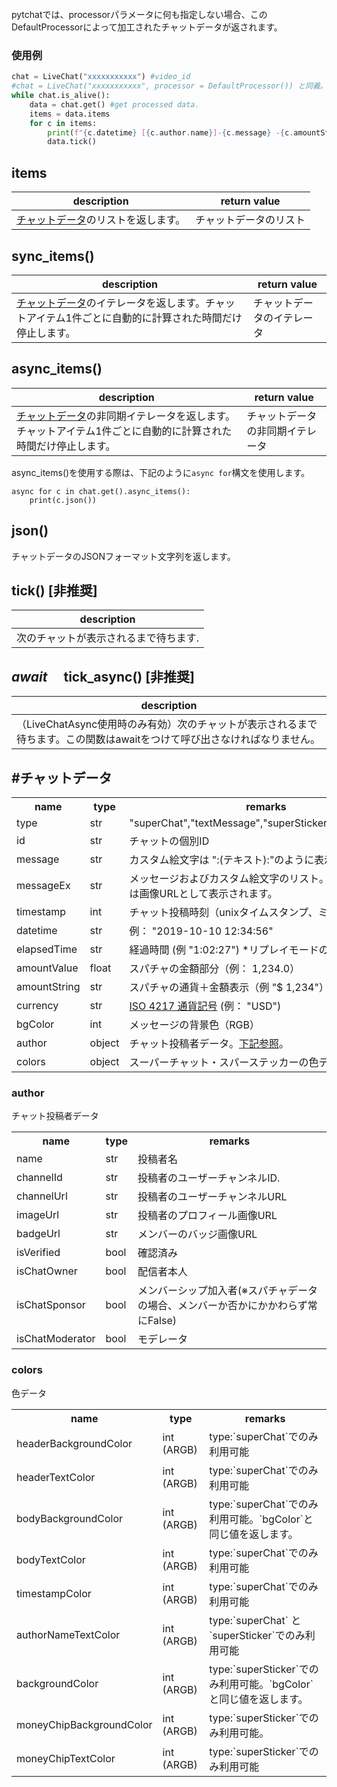 <br>
pytchatでは、processorパラメータに何も指定しない場合、このDefaultProcessorによって加工されたチャットデータが返されます。<br>

### 使用例
```python
chat = LiveChat("xxxxxxxxxxx") #video_id
#chat = LiveChat("xxxxxxxxxxx", processor = DefaultProcessor()) と同義。
while chat.is_alive():
    data = chat.get() #get processed data.
    items = data.items
    for c in items:
        print(f"{c.datetime} [{c.author.name}]-{c.message} -{c.amountString}")
        data.tick()
```
## items
description|return value
---|---
[チャットデータ](#チャットデータ)のリストを返します。|チャットデータのリスト


## sync_items()
description|return value
---|---
[チャットデータ](#チャットデータ)のイテレータを返します。チャットアイテム1件ごとに自動的に計算された時間だけ停止します。|チャットデータのイテレータ


## async_items()
description|return value
---|---
[チャットデータ](#チャットデータ)の非同期イテレータを返します。チャットアイテム1件ごとに自動的に計算された時間だけ停止します。|チャットデータの非同期イテレータ

async_items()を使用する際は、下記のように`async for`構文を使用します。

```
async for c in chat.get().async_items():
    print(c.json())
```

## json()
チャットデータのJSONフォーマット文字列を返します。

## tick() [非推奨]
description|
---|
次のチャットが表示されるまで待ちます.|

## _await_ 　tick_async() [非推奨]
description|
---|
（LiveChatAsync使用時のみ有効）次のチャットが表示されるまで待ちます。この関数はawaitをつけて呼び出さなければなりません。|


## #チャットデータ

<table>
  <tr>
    <th>name</th>
    <th>type</th>
    <th>remarks</th>
  </tr>
  <tr>
    <td>type</td>
    <td>str</td>
    <td>"superChat","textMessage","superSticker","newSponsor"</td>
  </tr>
  <tr>
    <td>id</td>
    <td>str</td>
    <td>チャットの個別ID</td>
  </tr>
  <tr>
    <td>message</td>
    <td>str</td>
    <td>カスタム絵文字は ":(テキスト):"のように表示されます。</td>
  </tr>
  <tr>
    <td>messageEx</td>
    <td>str</td>
    <td>メッセージおよびカスタム絵文字のリスト。カスタム絵文字は画像URLとして表示されます。</td>
  </tr>
  <tr>
    <td>timestamp</td>
    <td>int</td>
    <td>チャット投稿時刻（unixタイムスタンプ、ミリ秒）</td>
  </tr>
  <tr>
    <td>datetime</td>
    <td>str</td>
    <td>例： "2019-10-10 12:34:56"</td>
  </tr>
    <td>elapsedTime</td>
    <td>str</td>
    <td>経過時間 (例 "1:02:27") *リプレイモードのみ対応</td>
  </tr>
  <tr>
    <td>amountValue</td>
    <td>float</td>
    <td>スパチャの金額部分（例： 1,234.0）</td>
  </tr>
  <tr>
    <td>amountString</td>
    <td>str</td>
    <td>スパチャの通貨＋金額表示（例 "$ 1,234"）</td>
  </tr>
  <tr>
    <td>currency</td>
    <td>str</td>
    <td><a href="https://en.wikipedia.org/wiki/ISO_4217">ISO 4217 通貨記号</a> (例： "USD")</td>
  </tr>
  <tr>
    <td>bgColor</td>
    <td>int</td>
    <td>メッセージの背景色（RGB）</td>
  </tr>
  <tr>
    <td>author</td>
    <td>object</td>
    <td>チャット投稿者データ。<a href="#author">下記参照</a>。</td>
  </tr>
  <tr>
    <td>colors</td>
    <td>object</td>
    <td>スーパーチャット・スパーステッカーの色データ。<a href="#colors">下記参照</a></td>
  </tr>
</table>

### author
チャット投稿者データ
<table>
  <tr>
    <th>name</th>
    <th>type</th>
    <th>remarks</th>
  </tr>
  <tr>
    <td>name</td>
    <td>str</td>
    <td>投稿者名</td>
  </tr>
  <tr>
    <td>channelId</td>
    <td>str</td>
    <td>投稿者のユーザーチャンネルID.</td>
  </tr>
  <tr>
    <td>channelUrl</td>
    <td>str</td>
    <td>投稿者のユーザーチャンネルURL</td>
  </tr>
  <tr>
    <td>imageUrl</td>
    <td>str</td>
    <td>投稿者のプロフィール画像URL</td>
  </tr>
  <tr>
    <td>badgeUrl</td>
    <td>str</td>
    <td>メンバーのバッジ画像URL</td>
  </tr>
  <tr>
    <td>isVerified</td>
    <td>bool</td>
    <td>確認済み</td>
  </tr>
  <tr>
    <td>isChatOwner</td>
    <td>bool</td>
    <td>配信者本人</td>
  </tr>
  <tr>
    <td>isChatSponsor</td>
    <td>bool</td>
    <td>メンバーシップ加入者(※スパチャデータの場合、メンバーか否かにかかわらず常にFalse)</td>
  </tr>
  <tr>
    <td>isChatModerator</td>
    <td>bool</td>
    <td>モデレータ</td>
  </tr>
</table>

### colors
色データ
<table>
  <tr>
    <th>name</th>
    <th>type</th>
    <th>remarks</th>
  </tr>
  <tr>
    <td>headerBackgroundColor</td>
    <td>int (ARGB)</td>
    <td>type:`superChat`でのみ利用可能</td>
  </tr>
  <tr>
    <td>headerTextColor</td>
    <td>int (ARGB)</td>
    <td>type:`superChat`でのみ利用可能</td>
  </tr>
  <tr>
    <td>bodyBackgroundColor</td>
    <td>int (ARGB)</td>
    <td>type:`superChat`でのみ利用可能。`bgColor`と同じ値を返します。</td>
  </tr>
  <tr>
    <td>bodyTextColor</td>
    <td>int (ARGB)</td>
    <td>type:`superChat`でのみ利用可能</td>
  </tr>
  <tr>
    <td>timestampColor</td>
    <td>int (ARGB)</td>
    <td>type:`superChat`でのみ利用可能</td>
  </tr>
  <tr>
    <td>authorNameTextColor</td>
    <td>int (ARGB)</td>
    <td>type:`superChat` と `superSticker`でのみ利用可能</td>
  </tr>
  <tr>
    <td>backgroundColor</td>
    <td>int (ARGB)</td>
    <td>type:`superSticker`でのみ利用可能。`bgColor`と同じ値を返します。</td>
  </tr>
  <tr>
    <td>moneyChipBackgroundColor</td>
    <td>int (ARGB)</td>
    <td>type:`superSticker`でのみ利用可能。</td>
  </tr>
  <tr>
    <td>moneyChipTextColor</td>
    <td>int (ARGB)</td>
    <td>type:`superSticker`でのみ利用可能</td>
  </tr>
</table>